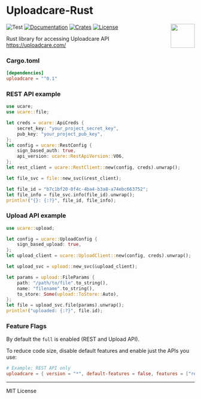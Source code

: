 # Uploadcare-Rust

<img 
	align="right"
	width="64"
	height="64"
	src="https://ucarecdn.com/2f4864b7-ed0e-4411-965b-8148623aa680/uploadcare-logo-mark.svg"
	alt=""
/>

![Test](https://github.com/yarikbratashchuk/uploadcare-rust/workflows/Test/badge.svg)
[![Documentation](https://docs.rs/uploadcare/badge.svg)](https://docs.rs/uploadcare/)
[![Crates](https://img.shields.io/crates/v/uploadcare.svg)](https://crates.io/crates/uploadcare)
[![License](https://img.shields.io/github/license/yarikbratashchuk/uploadcare-rust)](./LICENSE)

Rust library for accessing Uploadcare API https://uploadcare.com/

### Cargo.toml

```toml
[dependencies]
uploadcare = "^0.1"
```

### REST API example 

```rust
use ucare;
use ucare::file;

let creds = ucare::ApiCreds {
    secret_key: "your_project_secret_key",
    pub_key: "your_project_pub_key",
};
let config = ucare::RestConfig {
    sign_based_auth: true,
    api_version: ucare::RestApiVersion::V06,
};
let rest_client = ucare::RestClient::new(config, creds).unwrap();

let file_svc = file::new_svc(&rest_client);

let file_id = "b7c1bf20-0f4c-4ba4-b3a8-a74ebc663752";
let file_info = file_svc.info(file_id).unwrap();
println!("{}: {:?}", file_id, file_info);
```

### Upload API example

```rust
use ucare::upload;

let config = ucare::UploadConfig {
    sign_based_upload: true,
};
let upload_client = ucare::UploadClient::new(config, creds).unwrap();

let upload_svc = upload::new_svc(&upload_client);

let params = upload::FileParams {
    path: "/path/to/file".to_string(),
    name: "filename".to_string(),
    to_store: Some(upload::ToStore::Auto),
};
let file = upload_svc.file(params).unwrap();
println!("uploaded: {:?}", file.id);

```

### Feature Flags

By default the `full` is enabled (REST and Upload API).

To reduce code size, disable default features and enable just the APIs you use:

```toml
# Example: REST API only
uploadcare = { version = "*", default-features = false, features = ["rest"] }
```

----


MIT License
